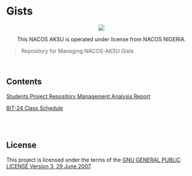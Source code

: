 # Gists

<div align="center">

<img src="https://i.ibb.co/9p9zqZh/nacos-seal.png"/>

</div>

<p align="center">
            This NACOS AKSU is operated under license from NACOS NIGERIA.
</p>

> Repository for Managing NACOS-AKSU Gists

<br>

## Contents

[Students Project Repository Management Analysis Report](gists/Students%20Project%20Repository%20Management%20Analysis%20Report.md)

[BIT-24 Class Schedule](gists/BIT-24%20Class%20Schedule.md)

<br>
<br>

## License

This project is licensed under the terms of the [GNU GENERAL PUBLIC LICENSE Version 3, 29 June 2007](LICENSE).